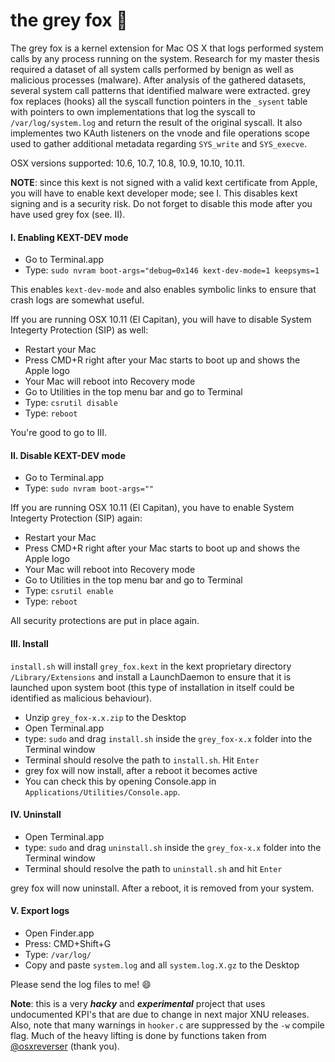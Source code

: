 # the grey fox :wolf:
The grey fox is a kernel extension for Mac OS X that logs performed system calls by any process running on the system. Research for my master thesis required a dataset of all system calls performed by benign as well as malicious processes (malware). After analysis of the gathered datasets, several system call patterns that identified malware were extracted. 
grey fox replaces (hooks) all the syscall function pointers in the `_sysent` table with pointers to own implementations that log the syscall to `/var/log/system.log` and return the result of the original syscall. It also implementes two KAuth listeners on the vnode and file operations scope used to gather additional metadata regarding `SYS_write` and `SYS_execve`.

OSX versions supported: 10.6, 10.7, 10.8, 10.9, 10.10, 10.11.

__NOTE__: since this kext is not signed with a valid kext certificate from Apple, you will have to enable kext developer mode; see I. This disables kext signing and is a security risk. Do not forget to disable this mode after you have used grey fox (see. II). 

#### I. Enabling KEXT-DEV mode
- Go to Terminal.app
- Type: `sudo nvram boot-args="debug=0x146 kext-dev-mode=1 keepsyms=1`

This enables `kext-dev-mode` and also enables symbolic links to ensure that crash logs are somewhat useful.

Iff you are running OSX 10.11 (El Capitan), you will have to disable System Integerty Protection (SIP) as well:
- Restart your Mac
- Press CMD+R right after your Mac starts to boot up and shows the Apple logo
- Your Mac will reboot into Recovery mode
- Go to Utilities in the top menu bar and go to Terminal
- Type: `csrutil disable`
- Type: `reboot`

You're good to go to III.

#### II. Disable KEXT-DEV mode

- Go to Terminal.app
- Type: `sudo nvram boot-args=""`

Iff you are running OSX 10.11 (El Capitan), you have to enable System Integerty Protection (SIP) again:
- Restart your Mac
- Press CMD+R right after your Mac starts to boot up and shows the Apple logo
- Your Mac will reboot into Recovery mode
- Go to Utilities in the top menu bar and go to Terminal
- Type: `csrutil enable`
- Type: `reboot`

All security protections are put in place again.

#### III. Install
`install.sh` will install `grey_fox.kext` in the kext proprietary directory `/Library/Extensions` and install a LaunchDaemon to ensure that it is launched upon system boot (this type of installation in itself could be identified as malicious behaviour). 

- Unzip `grey_fox-x.x.zip` to the Desktop
- Open Terminal.app
- type: `sudo` and drag `install.sh` inside the `grey_fox-x.x` folder into the Terminal window
- Terminal should resolve the path to `install.sh`. Hit `Enter`
- grey fox will now install, after a reboot it becomes active
- You can check this by opening Console.app in `Applications/Utilities/Console.app`. 

#### IV. Uninstall
- Open Terminal.app
- type: `sudo` and drag `uninstall.sh` inside the `grey_fox-x.x` folder into the Terminal window
- Terminal should resolve the path to `uninstall.sh` and hit `Enter`

grey fox will now uninstall. After a reboot, it is removed from your system.


#### V. Export logs
- Open Finder.app
- Press: CMD+Shift+G
- Type: `/var/log/`
- Copy and paste `system.log` and all `system.log.X.gz` to the Desktop

Please send the log files to me! :smile:



**Note**: this is a very **_hacky_** and **_experimental_** project that uses undocumented KPI's that are due to change in next major XNU releases. Also, note that many warnings in `hooker.c` are suppressed by the `-w` compile flag. Much of the heavy lifting is done by functions taken from [@osxreverser](https://github.com/gdbinit/onyx-the-black-cat) (thank you). 
